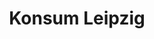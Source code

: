 ---
title: "Konsum Leipzig"
url: /delitzsch/konsum-leipzig-beerendorfer-strasse/
shop: Supermarkt
---